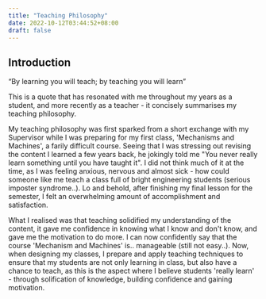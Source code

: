 ```yaml
---
title: "Teaching Philosophy"
date: 2022-10-12T03:44:52+08:00
draft: false
---
```


## Introduction

“By learning you will teach; by teaching you will learn”   

This is a quote that has resonated with me throughout my years as a student, and more recently as a teacher - it concisely summarises my teaching philosophy.  

My teaching philosophy was first sparked from a short exchange with my Supervisor while I was preparing for my first class, 'Mechanisms and Machines', a farily difficult course. Seeing that I was stressing out revising the content I learned a few years back, he jokingly told me "You never really learn something until you have taught it". I did not think much of it at the time, as I was feeling anxious, nervous and almost sick - how could someone like me teach a class full of bright engineering students (serious imposter syndrome..). Lo and behold, after finishing my final lesson for the semester, I felt an overwhelming amount of accomplishment and satisfaction.  

What I realised was that teaching solidified my understanding of the content, it gave me confidence in knowing what I know and don't know, and gave me the motivation to do more. I can now confidently say that the course 'Mechanism and Machines' is.. manageable (still not easy..). Now, when designing my classes, I prepare and apply teaching techniques to ensure that my students are not only learning in class, but also have a chance to teach, as this is the aspect where I believe students 'really learn' - through solification of knowledge, building confidence and gaining motivation.  




